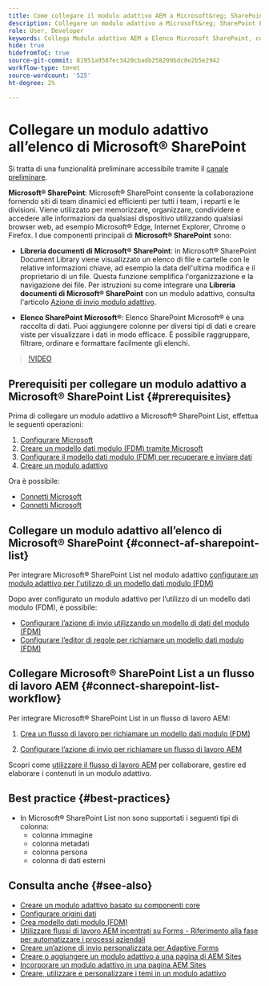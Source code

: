 ```yaml
---
title: Come collegare il modulo adattivo AEM a Microsoft&reg; SharePoint List?
description: Collegare un modulo adattivo a Microsoft&reg; SharePoint List. Scopri come configurare l’elenco Microsoft&reg; SharePoint e creare un modello di dati del modulo (FDM) utilizzando la configurazione. Inoltre, imparerai a integrare FDM con il tuo modulo adattivo.
role: User, Developer
keywords: Collega Modulo adattivo AEM a Elenco Microsoft SharePoint, connetti Modulo adattivo a Elenco Microsoft SharePoint, integra Modulo adattivo AEM a Elenco Microsoft SharePoint, integra Modulo adattivo a Elenco Microsoft SharePoint, invia dati da un Modulo adattivo a Elenco SharePoint, invia flusso di lavoro di a Elenco AEM SharePoint.
hide: true
hidefromToC: true
source-git-commit: 81951a9507ec3420cbadb258209bdc8e2b5e2942
workflow-type: tm+mt
source-wordcount: '525'
ht-degree: 2%

---
```



# Collegare un modulo adattivo all’elenco di Microsoft® SharePoint

<span class="preview"> Si tratta di una funzionalità preliminare accessibile tramite il [canale preliminare](https://experienceleague.adobe.com/docs/experience-manager-cloud-service/content/release-notes/prerelease.html?lang=it#new-features). </span>

**Microsoft® SharePoint**: Microsoft® SharePoint consente la collaborazione fornendo siti di team dinamici ed efficienti per tutti i team, i reparti e le divisioni. Viene utilizzato per memorizzare, organizzare, condividere e accedere alle informazioni da qualsiasi dispositivo utilizzando qualsiasi browser web, ad esempio Microsoft® Edge, Internet Explorer, Chrome o Firefox. I due componenti principali di **Microsoft® SharePoint** sono:

* **Libreria documenti di Microsoft® SharePoint**: in Microsoft® SharePoint Document Library viene visualizzato un elenco di file e cartelle con le relative informazioni chiave, ad esempio la data dell&#39;ultima modifica e il proprietario di un file. Questa funzione semplifica l&#39;organizzazione e la navigazione dei file.
Per istruzioni su come integrare una **Libreria documenti di Microsoft® SharePoint** con un modulo adattivo, consulta l&#39;articolo [Azione di invio modulo adattivo](/help/forms/configuring-submit-actions.md#submit-to-sharepoint).

* **Elenco SharePoint Microsoft®**: Elenco SharePoint Microsoft® è una raccolta di dati. Puoi aggiungere colonne per diversi tipi di dati e creare viste per visualizzare i dati in modo efficace. È possibile raggruppare, filtrare, ordinare e formattare facilmente gli elenchi.

>[!VIDEO](https://video.tv.adobe.com/v/3424820/connect-aem-adaptive-form-to-sharepointlist/?quality=12&learn=on)

## Prerequisiti per collegare un modulo adattivo a Microsoft® SharePoint List {#prerequisites}

Prima di collegare un modulo adattivo a Microsoft® SharePoint List, effettua le seguenti operazioni:

1. [Configurare Microsoft](/help/forms/configure-data-sources.md#configure-microsoft-sharepoint-list)
1. [Creare un modello dati modulo (FDM) tramite Microsoft](/help/forms/create-form-data-models.md)
1. [Configurare il modello dati modulo (FDM) per recuperare e inviare dati](/help/forms/work-with-form-data-model.md#configure-services)
1. [Creare un modulo adattivo](/help/forms/creating-adaptive-form-core-components.md)

Ora è possibile:

* [Connetti Microsoft](#connect-an-adaptive-form-to-microsoft-sharepoint-list-connect-af-sharepoint-list)
* [Connetti Microsoft](#connect-sharepoint-list-workflow)

## Collegare un modulo adattivo all’elenco di Microsoft® SharePoint {#connect-af-sharepoint-list}

Per integrare Microsoft® SharePoint List nel modulo adattivo [configurare un modulo adattivo per l&#39;utilizzo di un modello dati modulo (FDM)](/help/forms/creating-adaptive-form-core-components.md#configure-a-schema-or-form-data-model-for-an-adaptive-formconfigure-schema-or-data-model-for-form)

Dopo aver configurato un modulo adattivo per l’utilizzo di un modello dati modulo (FDM), è possibile:

* [Configurare l’azione di invio utilizzando un modello di dati del modulo (FDM)](/help/forms/configuring-submit-actions.md#submit-using-form-data-model)
* [Configurare l’editor di regole per richiamare un modello dati modulo (FDM)](/help/forms/rule-editor.md#invoke-form-data-model-service-invoke)

## Collegare Microsoft® SharePoint List a un flusso di lavoro AEM {#connect-sharepoint-list-workflow}

Per integrare Microsoft® SharePoint List in un flusso di lavoro AEM:

1. [Crea un flusso di lavoro per richiamare un modello dati modulo (FDM)](https://experienceleague.adobe.com/docs/experience-manager-65/developing/extending-aem/extending-workflows/workflows-models.html?lang=it)

   <!--
    To create a workflow with the editor:
    1.  Go to your **AEM Forms Author** instance > **[!UICONTROL Tools]** > **[!UICONTROL Workflow]** > **[!UICONTROL Models]**.
    1.  Click **[!UICONTROL Create]** > **[!UICONTROL Create Model]**. The Add Workflow Model dialog appears. 
    1. Specify **[!UICONTROL Title]** and **[!UICONTROL Name (optional)]**.
    1. Click **[!UICONTROL Done]**. The new model is listed in the Workflow Models console.
    1. Select your new workflow, then use **[!UICONTROL Edit]** to open it for configuration.
    1. Add **[!UICONTROL Invoke Form Data Model Service]** step to your workflow.
    1. Confirm the changes with Sync (editor toolbar) to generate the runtime model.
    -->

1. [Configurare l’azione di invio per richiamare un flusso di lavoro AEM](/help/forms/configuring-submit-actions.md#invoke-an-aem-workflow)


Scopri come [utilizzare il flusso di lavoro AEM](https://experienceleague.adobe.com/docs/experience-manager-learn/foundation/workflow/use-workflow.html) per collaborare, gestire ed elaborare i contenuti in un modulo adattivo.

## Best practice {#best-practices}

<!-- * For storing data in a tabular format or implementing data permissions, it is advisable to use Microsoft&reg; SharePoint List rather than Microsoft&reg; SharePoint Document Library. -->
* In Microsoft® SharePoint List non sono supportati i seguenti tipi di colonna:
   * colonna immagine
   * colonna metadati
   * colonna persona
   * colonna di dati esterni

## Consulta anche {#see-also}

* [Creare un modulo adattivo basato su componenti core](/help/forms/creating-adaptive-form-core-components.md)
* [Configurare origini dati](/help/forms/configuring-submit-actions.md)
* [Crea modello dati modulo (FDM)](/help/forms/create-form-data-models.md)
* [Utilizzare flussi di lavoro AEM incentrati su Forms - Riferimento alla fase per automatizzare i processi aziendali](/help/forms/aem-forms-workflow-step-reference.md)
* [Creare un’azione di invio personalizzata per Adaptive Forms](/help/forms/custom-submit-action-form.md)
* [Creare o aggiungere un modulo adattivo a una pagina di AEM Sites](/help/forms/create-or-add-an-adaptive-form-to-aem-sites-page.md)
* [Incorporare un modulo adattivo in una pagina AEM Sites](/help/forms/embed-adaptive-form-aem-sites.md)
* [Creare, utilizzare e personalizzare i temi in un modulo adattivo](/help/forms/using-themes-in-core-components.md)







